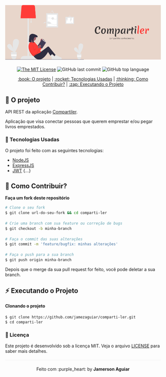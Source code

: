 <div align="center" style="margin-bottom: 20px;">
<img alt="compartiler" src="https://raw.githubusercontent.com/jamezaguiar/web-compartiler/master/src/assets/compartiler.png" width="auto" heigth="auto"/>
</div>

<div align="center" style="margin: 20px;">

[![The MIT License](https://img.shields.io/badge/license-MIT-green.svg?style=flat-square)](https://github.com/jamezaguiar/comparti-ler/blob/master/LICENSE)
![GitHub last commit](https://img.shields.io/github/last-commit/jamezaguiar/comparti-ler?color=green&style=flat-square)
![GitHub top language](https://img.shields.io/github/languages/top/jamezaguiar/comparti-ler?style=flat-square)

<p align="center" >
  <a href="#book-o-projeto"> :book: O projeto</a> |
  <a href="#rocket-tecnologias-usadas"> :rocket: Tecnologias Usadas</a> |
  <a href="#thinking-como-contribuir"> :thinking: Como Contribuir?</a> |
  <a href="#zap-executando-o-projeto"> :zap: Executando o Projeto </a>
</p>

</div>

## :book: O projeto

API REST da aplicação [Compartiler](https://github.com/jamezaguiar/web-compartiler).

Aplicação que visa conectar pessoas que querem emprestar e/ou pegar livros emprestados.

### :rocket: Tecnologias Usadas

O projeto foi feito com as seguintes tecnologias:

- [NodeJS](https://nodejs.org/en/)
- [ExpressJS](https://expressjs.com/pt-br/)
- [JWT](https://jwt.io/)
  {...}

## :thinking: Como Contribuir?

**Faça um fork deste repositório**

```bash
# Clone o seu fork
$ git clone url-do-seu-fork && cd comparti-ler

# Crie uma branch com sua feature ou correção de bugs
$ git checkout -b minha-branch

# Faça o commit das suas alterações
$ git commit -m 'feature/bugfix: minhas alterações'

# Faça o push para a sua branch
$ git push origin minha-branch
```

Depois que o merge da sua pull request for feito, você pode deletar a sua branch.

## :zap: Executando o Projeto

#### Clonando o projeto

```sh
$ git clone https://github.com/jamezaguiar/comparti-ler.git
$ cd comparti-ler
```

### :memo: Licença

Este projeto é desenvolvido sob a licença MIT. Veja o arquivo [LICENSE](LICENSE) para saber mais detalhes.

<p align="center" style="margin-top: 20px; border-top: 1px solid #eee; padding-top: 20px;">Feito com :purple_heart: by <strong> Jamerson Aguiar</strong> </p>
